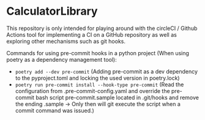 # CalculatorLibrary

This repository is only intended for playing around with the circleCI / Github Actions tool for implementing a CI on a GitHub repository
as well as exploring other mechanisms such as git hooks.

Commands for using pre-commit hooks in a python project (When using poetry as a dependency management tool):

* `poetry add --dev pre-commit` (Adding pre-commit as a dev dependency to the pyproject.toml and locking the used version in poetry.lock)
* `poetry run pre-commit install --hook-type pre-commit` (Read the configuration from .pre-commit-config.yaml and override the pre-commit bash script
pre-commit.sample located in .git/hooks and remove the ending .sample -> Only then will git execute the script when a commit command was issued.)
